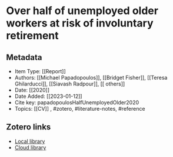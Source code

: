 # Over half of unemployed older workers at risk of involuntary retirement

## Metadata

* Item Type: [[Report]]
* Authors: [[Michael Papadopoulos]], [[Bridget Fisher]], [[Teresa Ghilarducci]], [[Siavash Radpour]], [[ others]]
* Date: [[2020]]
* Date Added: [[2023-01-12]]
* Cite key: papadopoulosHalfUnemployedOlder2020
* Topics: [[CV]]
, #zotero, #literature-notes, #reference


##  Zotero links
* [Local library](zotero://select/items/1_I35T9HEZ)
* [Cloud library](http://zotero.org/users/10903504/items/I35T9HEZ)

